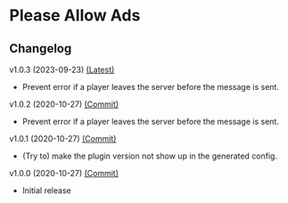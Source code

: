 # Please Allow Ads

## Changelog

v1.0.3 (2023-09-23) [(Latest)]()

- Prevent error if a player leaves the server before the message is sent.

v1.0.2 (2020-10-27) [(Commit)](https://github.com/llamasking/sourcemod-plugins/commit/398a987b6ae0ea3d9e67eab09843c8e6ff4716d0)

- Prevent error if a player leaves the server before the message is sent.

v1.0.1 (2020-10-27) [(Commit)](https://github.com/llamasking/sourcemod-plugins/commit/89edca22237528f5cdd8a104913f24d364ca7086)

- (Try to) make the plugin version not show up in the generated config.

v1.0.0 (2020-10-27) [(Commit)](https://github.com/llamasking/sourcemod-plugins/commit/cecffffefee60c67655b34cc131762421630f9b8)

- Initial release
